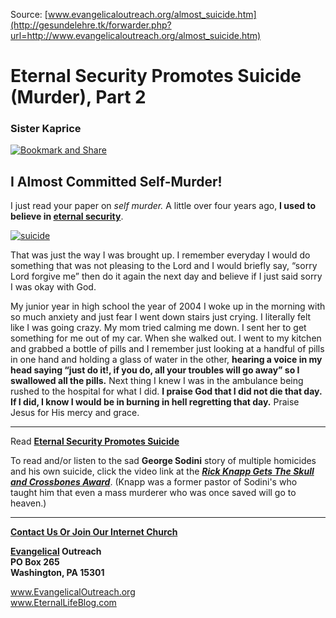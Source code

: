 <!--t Eternal Security Promotes Suicide (Murder), Part 2 t-->
<!--d Source www.evangelicaloutreach.org almost suicide.htm Eternal Security Promotes Suicide (Murder), Part 2 Sister Kaprice I Almost Committed d-->

Source: [www.evangelicaloutreach.org/almost_suicide.htm](http://gesundelehre.tk/forwarder.php?url=http://www.evangelicaloutreach.org/almost_suicide.htm)


# Eternal Security Promotes Suicide (Murder), Part 2

### Sister Kaprice

[![Bookmark and Share](../s7.addthis.com/static/btn/v2/lg-share-en.gif)](http://www.addthis.com/bookmark.php?v=250&username=xa-4ce723c86d857fe0)


## I Almost Committed Self-Murder!

I just read your paper on _self murder._ A little over four years ago, **I used to believe in [eternal security](http://gesundelehre.tk/forwarder.php?url=http://evangelicaloutreach.org/eternal-security.html)**.

[![suicide](../../files/pictures/almost-suicide.jpg "Once saved always saved sometimes leads to suicide.")](http://gesundelehre.tk/forwarder.php?url=http://evangelicaloutreach.org/suicide-es.htm)

That was just the way I was brought up. I remember everyday I would do something that was not pleasing to the Lord and I would briefly say, “sorry Lord forgive me” then do it again the next day and believe if I just said sorry I was okay with God.

My junior year in high school the year of 2004 I woke up in the morning with so much anxiety and just fear I went down stairs just crying. I literally felt like I was going crazy. My mom tried calming me down. I sent her to get something for me out of my car. When she walked out. I went to my kitchen and grabbed a bottle of pills and I remember just looking at a handful of pills in one hand and holding a glass of water in the other, **hearing a voice in my head saying  “just do it!, if you do, all your troubles will go away”  so I swallowed all the pills.** Next thing I knew I was in the ambulance being rushed to the hospital for what I did. **I praise God that I did not die that day. If I did, I know I would be in burning in hell regretting that day.** Praise Jesus for His mercy and grace.

______________

Read **[Eternal Security Promotes Suicide](http://gesundelehre.tk/forwarder.php?url=http://evangelicaloutreach.org/suicide_testimony.htm)**

To read and/or listen to the sad **George Sodini** story of multiple homicides and his own suicide, click the video link at the  **_[Rick Knapp Gets The Skull and Crossbones Award](http://gesundelehre.tk/forwarder.php?url=http://evangelicaloutreach.org/rick_knapp_george_sodini.htm)_**.  (Knapp was a former pastor of Sodini's who taught him that even a mass murderer who was once saved will go to heaven.)

- - -

**[Contact Us Or Join Our Internet Church](http://gesundelehre.tk/forwarder.php?url=http://evangelicaloutreach.org/contact.html)**

**[Evangelical](http://gesundelehre.tk/forwarder.php?url=http://evangelicaloutreach.org/index.html) Outreach**  
 **PO Box 265**  
 **Washington, PA 15301**  

www.EvangelicalOutreach.org  
www.EternalLifeBlog.com